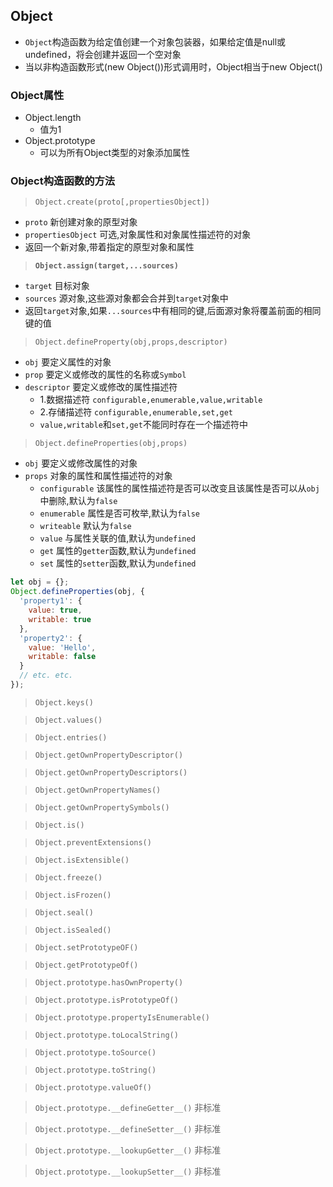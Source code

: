 ## Object
- `Object`构造函数为给定值创建一个对象包装器，如果给定值是null或undefined，将会创建并返回一个空对象  
- 当以非构造函数形式(new Object())形式调用时，Object相当于new Object()     
### Object属性   
- Object.length    
  + 值为1      
- Object.prototype    
  + 可以为所有Object类型的对象添加属性     
### Object构造函数的方法    
> `Object.create(proto[,propertiesObject])`    
- `proto` 新创建对象的原型对象 
- `propertiesObject` 可选,对象属性和对象属性描述符的对象 
- 返回一个新对象,带着指定的原型对象和属性 

> **`Object.assign(target,...sources)`**
- `target` 目标对象    
- `sources` 源对象,这些源对象都会合并到`target`对象中 
- 返回`target`对象,如果`...sources`中有相同的键,后面源对象将覆盖前面的相同键的值    

> `Object.defineProperty(obj,props,descriptor)`   
- `obj` 要定义属性的对象 
- `prop` 要定义或修改的属性的名称或`Symbol` 
- `descriptor` 要定义或修改的属性描述符 
  + 1.数据描述符 `configurable,enumerable,value,writable`
  + 2.存储描述符 `configurable,enumerable,set,get`
  + `value,writable`和`set,get`不能同时存在一个描述符中 

> `Object.defineProperties(obj,props)`   
- `obj` 要定义或修改属性的对象 
- `props` 对象的属性和属性描述符的对象 
  + `configurable` 该属性的属性描述符是否可以改变且该属性是否可以从`obj`中删除,默认为`false`  
  + `enumerable` 属性是否可枚举,默认为`false` 
  + `writeable` 默认为`false` 
  + `value` 与属性关联的值,默认为`undefined`
  + `get` 属性的`getter`函数,默认为`undefined` 
  + `set` 属性的`setter`函数,默认为`undefined` 
```JavaScript
let obj = {};
Object.defineProperties(obj, {
  'property1': {
    value: true,
    writable: true
  },
  'property2': {
    value: 'Hello',
    writable: false
  }
  // etc. etc.
});
```

> `Object.keys()`     

> `Object.values()`   

> `Object.entries()`    

> `Object.getOwnPropertyDescriptor()`    

> `Object.getOwnPropertyDescriptors()`    

> `Object.getOwnPropertyNames()`   

> `Object.getOwnPropertySymbols()`   

> `Object.is()`   

> `Object.preventExtensions()`    

> `Object.isExtensible()`   

> `Object.freeze()`   

> `Object.isFrozen()`   

> `Object.seal()`   

> `Object.isSealed()`   

> `Object.setPrototypeOF()`    

> `Object.getPrototypeOf()`    

> `Object.prototype.hasOwnProperty()`   

> `Object.prototype.isPrototypeOf()`     

> `Object.prototype.propertyIsEnumerable()`   

> `Object.prototype.toLocalString()`   

> `Object.prototype.toSource()`   

> `Object.prototype.toString()`    

> `Object.prototype.valueOf()`    

> `Object.prototype.__defineGetter__()` 非标准   

> `Object.prototype.__defineSetter__()`    非标准   

> `Object.prototype.__lookupGetter__()`     非标准   

> `Object.prototype.__lookupSetter__()`     非标准   


